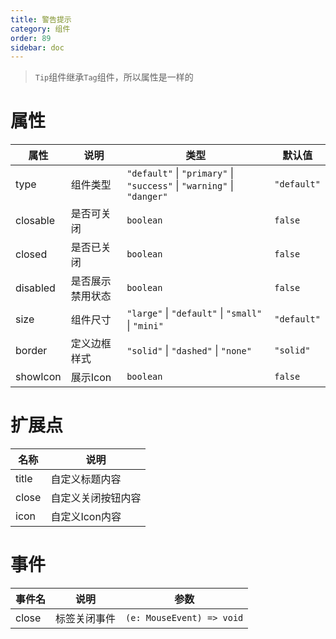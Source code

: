 ```yaml
---
title: 警告提示
category: 组件
order: 89 
sidebar: doc
---
```


> `Tip`组件继承`Tag`组件，所以属性是一样的

# 属性

| 属性 | 说明 | 类型 | 默认值 |
| --- | --- | --- | --- |
| type | 组件类型 | `"default"` &#124; `"primary"` &#124; `"success"` &#124; `"warning"` &#124; `"danger"` | `"default"` |
| closable | 是否可关闭 | `boolean` | `false` |
| closed | 是否已关闭 | `boolean` | `false` |
| disabled | 是否展示禁用状态 | `boolean` | `false` |
| size | 组件尺寸 | `"large"` &#124; `"default"` &#124; `"small"` &#124; `"mini"` | `"default"` |
| border | 定义边框样式 | `"solid"` &#124; `"dashed"` &#124; `"none"` | `"solid"` |
| showIcon | 展示Icon | `boolean` | `false` |


# 扩展点

| 名称 | 说明 |
| --- | --- |
| title | 自定义标题内容 |
| close | 自定义关闭按钮内容 |
| icon | 自定义Icon内容 |

# 事件

| 事件名 | 说明 | 参数 |
| --- | --- | --- |
| close | 标签关闭事件 | `(e: MouseEvent) => void` |
